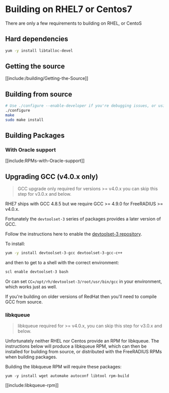 # Building on RHEL7 or Centos7

There are only a few requirements to building on RHEL, or CentoS

## Hard dependencies

```bash
yum -y install libtalloc-devel
```

## Getting the source

[[include:/building/Getting-the-Source]]

## Building from source

```bash
# Use ./configure --enable-developer if you're debugging issues, or using unstable code.
./configure
make
sudo make install
```

## Building Packages

### With Oracle support

[[include:RPMs-with-Oracle-support]]

## Upgrading GCC (v4.0.x only)

> GCC upgrade only required for versions >= v4.0.x you can skip this step for v3.0.x and below.

RHE7 ships with GCC 4.8.5 but we require GCC >= 4.9.0 for FreeRADIUS >= v4.0.x.

Fortunately the ``devtoolset-3`` series of packages provides a later version of GCC.

Follow the instructions here to enable the [devtoolset-3 repository](https://www.softwarecollections.org/en/scls/rhscl/devtoolset-3/).

To install:

```bash
yum -y install devtoolset-3-gcc devtoolset-3-gcc-c++
```

and then to get to a shell with the correct environment:

```bash
scl enable devtoolset-3 bash
```

Or can set ``CC=/opt/rh/devtoolset-3/root/usr/bin/gcc`` in your environment, which works just as well.

If you're building on older versions of RedHat then you'll need to compile GCC from source.


### libkqueue

> libkqueue required for >= v4.0.x, you can skip this step for v3.0.x and below.

Unfortunately neither RHEL nor Centos provide an RPM for libkqueue.  The instructions below will produce a libkqueue RPM, which can then be installed for building from source, or distributed with the FreeRADIUS RPMs when building packages.

Building the libkqueue RPM will require these packages:

````
yum -y install wget automake autoconf libtool rpm-build
````

[[include:libkqueue-rpm]]
